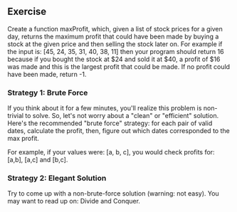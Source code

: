 ## Exercise
Create a function maxProfit, which, given a list of stock prices for a given day, returns the maximum profit that could have been made by buying a stock at the given price and then selling the stock later on. For example if the input is: [45, 24, 35, 31, 40, 38, 11] then your program should return 16 because if you bought the stock at $24 and sold it at $40, a profit of $16 was made and this is the largest profit that could be made. If no profit could have been made, return -1.

### Strategy 1: Brute Force
If you think about it for a few minutes, you'll realize this problem is non-trivial to solve. So, let's not worry about a "clean" or "efficient" solution. Here's the recommended "brute force" strategy: for each pair of valid dates, calculate the profit, then, figure out which dates corresponded to the max profit.

For example, if your values were: [a, b, c], you would check profits for: [a,b], [a,c] and [b,c].

### Strategy 2: Elegant Solution
Try to come up with a non-brute-force solution (warning: not easy). You may want to read up on: Divide and Conquer.
